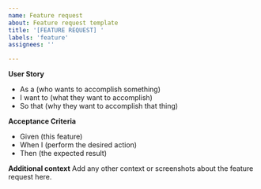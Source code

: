```yaml
---
name: Feature request
about: Feature request template
title: '[FEATURE REQUEST] '
labels: 'feature'
assignees: ''

---
```


**User Story**
* As a (who wants to accomplish something)
* I want to (what they want to accomplish)
* So that (why they want to accomplish that thing)

**Acceptance Criteria**
* Given (this feature)
* When I (perform the desired action)
* Then (the expected result)

**Additional context**
Add any other context or screenshots about the feature request here.
